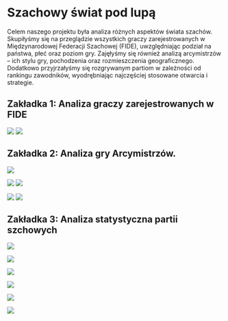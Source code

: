 # Szachowy świat pod lupą

Celem naszego projektu była analiza różnych aspektów świata szachów.
Skupiłyśmy się na przeglądzie wszystkich graczy zarejestrowanych w
Międzynarodowej Federacji Szachowej (FIDE), uwzględniając podział na
państwa, płeć oraz poziom gry. Zajęłyśmy się również analizą
arcymistrzów – ich stylu gry, pochodzenia oraz rozmieszczenia
geograficznego. Dodatkowo przyjrzałyśmy się rozgrywanym partiom w
zależności od rankingu zawodników, wyodrębniając najczęściej stosowane
otwarcia i strategie.

## Zakładka 1: Analiza graczy zarejestrowanych w FIDE

![](Zrzut%20ekranu%202025-06-11%20230841.png)
![](Zrzut%20ekranu%202025-06-11%20230810.png)

## Zakładka 2: Analiza gry Arcymistrzów.

![](Zrzut%20ekranu%202025-06-11%20230911.png)

![](Zrzut%20ekranu%202025-06-11%20230858.png)
![](Zrzut%20ekranu%202025-06-11%20231021.png)

![](Zrzut%20ekranu%202025-06-11%20230944.png)
![](Zrzut%20ekranu%202025-06-11%20231005.png)

## Zakładka 3: Analiza statystyczna partii szchowych

![](Zrzut%20ekranu%202025-06-11%20231052.png)

![](Zrzut%20ekranu%202025-06-11%20231041.png)

![](Zrzut%20ekranu%202025-06-11%20231105.png)

![](Zrzut%20ekranu%202025-06-11%20231127.png)

![](Zrzut%20ekranu%202025-06-11%20231138.png)

![](Zrzut%20ekranu%202025-06-11%20231153.png)
